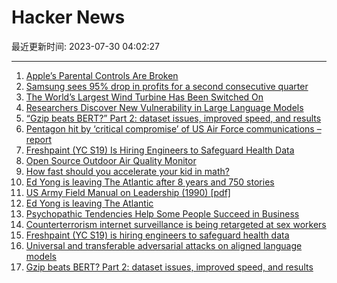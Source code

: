 # Hacker News

最近更新时间: 2023-07-30 04:02:27

--- 
1. [Apple’s Parental Controls Are Broken](https://www.wsj.com/articles/apples-parental-controls-are-broken-55a2aa52) 
2. [Samsung sees 95% drop in profits for a second consecutive quarter](https://www.androidauthority.com/samsung-profits-drop-by-95-percent-3351038/) 
3. [The World’s Largest Wind Turbine Has Been Switched On](https://www.iflscience.com/the-worlds-largest-wind-turbine-has-been-switched-on-70047) 
4. [Researchers Discover New Vulnerability in Large Language Models](https://www.cmu.edu/news/stories/archives/2023/july/researchers-discover-new-vulnerability-in-large-language-models) 
5. [“Gzip beats BERT?” Part 2: dataset issues, improved speed, and results](https://kenschutte.com/gzip-knn-paper2/) 
6. [Pentagon hit by ‘critical compromise’ of US Air Force communications – report](https://www.theguardian.com/us-news/2023/jul/29/pentagon-us-air-force-critical-compromise) 
7. [Freshpaint (YC S19) Is Hiring Engineers to Safeguard Health Data](https://jobs.ashbyhq.com/freshpaint/bfe56523-bff4-4ca3-936b-0ba15fb4e572?utm_source=hn) 
8. [Open Source Outdoor Air Quality Monitor](https://www.airgradient.com/open-air/) 
9. [How fast should you accelerate your kid in math?](https://kidswholovemath.substack.com/p/how-fast-should-you-accelerate-your) 
10. [Ed Yong is leaving The Atlantic after 8 years and 750 stories](https://buttondown.email/edyong209/archive/the-eds-up-an-ending/) 
11. [US Army Field Manual on Leadership (1990) [pdf]](https://armyoe.files.wordpress.com/2018/03/1990-fm-22-100.pdf) 
12. [Ed Yong is leaving The Atlantic](https://buttondown.email/edyong209/archive/the-eds-up-an-ending/) 
13. [Psychopathic Tendencies Help Some People Succeed in Business](https://www.scientificamerican.com/article/psychopathic-tendencies-help-some-people-succeed-in-business/) 
14. [Counterterrorism internet surveillance is being retargeted at sex workers](https://theintercept.com/2023/07/29/skull-games-surveillance-sex-workers/) 
15. [Freshpaint (YC S19) is hiring engineers to safeguard health data](https://jobs.ashbyhq.com/freshpaint/bfe56523-bff4-4ca3-936b-0ba15fb4e572?utm_source=hn) 
16. [Universal and transferable adversarial attacks on aligned language models](https://llm-attacks.org/zou2023universal.pdf) 
17. [Gzip beats BERT? Part 2: dataset issues, improved speed, and results](https://kenschutte.com/gzip-knn-paper2/) 
